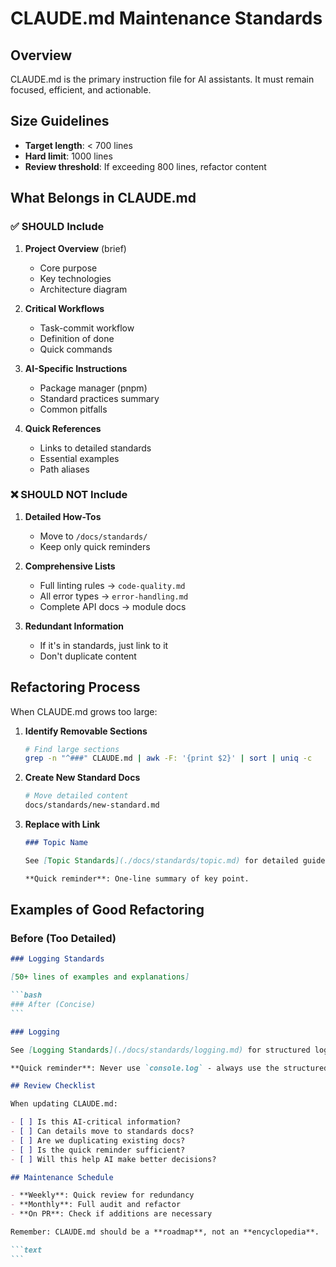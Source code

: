 # CLAUDE.md Maintenance Standards

## Overview

CLAUDE.md is the primary instruction file for AI assistants. It must remain focused, efficient, and actionable.

## Size Guidelines

- **Target length**: < 700 lines
- **Hard limit**: 1000 lines
- **Review threshold**: If exceeding 800 lines, refactor content

## What Belongs in CLAUDE.md

### ✅ SHOULD Include

1. **Project Overview** (brief)
   - Core purpose
   - Key technologies
   - Architecture diagram

2. **Critical Workflows**
   - Task-commit workflow
   - Definition of done
   - Quick commands

3. **AI-Specific Instructions**
   - Package manager (pnpm)
   - Standard practices summary
   - Common pitfalls

4. **Quick References**
   - Links to detailed standards
   - Essential examples
   - Path aliases

### ❌ SHOULD NOT Include

1. **Detailed How-Tos**
   - Move to `/docs/standards/`
   - Keep only quick reminders

2. **Comprehensive Lists**
   - Full linting rules → `code-quality.md`
   - All error types → `error-handling.md`
   - Complete API docs → module docs

3. **Redundant Information**
   - If it's in standards, just link to it
   - Don't duplicate content

## Refactoring Process

When CLAUDE.md grows too large:

1. **Identify Removable Sections**

   ```bash
   # Find large sections
   grep -n "^###" CLAUDE.md | awk -F: '{print $2}' | sort | uniq -c
   ```

2. **Create New Standard Docs**

   ```bash
   # Move detailed content
   docs/standards/new-standard.md
   ```

3. **Replace with Link**

   ```markdown
   ### Topic Name

   See [Topic Standards](./docs/standards/topic.md) for detailed guidelines.

   **Quick reminder**: One-line summary of key point.
   ```

## Examples of Good Refactoring

### Before (Too Detailed)

`````markdown
### Logging Standards

[50+ lines of examples and explanations]

```bash
### After (Concise)
```

### Logging

See [Logging Standards](./docs/standards/logging.md) for structured logging practices.

**Quick reminder**: Never use `console.log` - always use the structured logger from `@utils/logger`.

## Review Checklist

When updating CLAUDE.md:

- [ ] Is this AI-critical information?
- [ ] Can details move to standards docs?
- [ ] Are we duplicating existing docs?
- [ ] Is the quick reminder sufficient?
- [ ] Will this help AI make better decisions?

## Maintenance Schedule

- **Weekly**: Quick review for redundancy
- **Monthly**: Full audit and refactor
- **On PR**: Check if additions are necessary

Remember: CLAUDE.md should be a **roadmap**, not an **encyclopedia**.

```text
```
